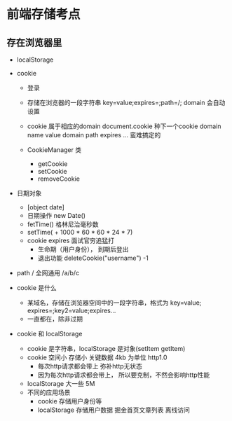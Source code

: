 # 前端存储考点

## 存在浏览器里
- localStorage
- cookie 
    - 登录
    - 存储在浏览器的一段字符串 key=value;expires=;path=/;
        domain 会自动设置 

    - cookie 属于相应的domain 
        document.cookie 种下一个cookie domain
        name value domain path expires ... 蛮难搞定的
    - CookieManager 类
        - getCookie
        - setCookie
        - removeCookie
- 日期对象
    - [object date]
    - 日期操作
        new Date() 
    - fetTime() 格林尼治毫秒数
    - setTime( + 1000 * 60 * 60 * 24 * 7)
    - cookie expires 面试官穷追猛打
        - 生命期（用户身份）， 到期后登出
        - 退出功能 deleteCookie("username") -1

- path  /  全网通用  /a/b/c
- cookie 是什么
    - 某域名，存储在浏览器空间中的一段字符串，格式为 key=value; expires=;key2=value;expires...
    - 一直都在，除非过期

- cookie 和 localStorage
    - cookie 是字符串，localStorage 是对象(setItem getItem)
    - cookie 空间小 存储小 关键数据 4kb 为单位 http1.0
        - 每次http请求都会带上 弥补http无状态
        - 因为每次http请求都会带上， 所以要克制，不然会影响http性能
    - localStorage 大一些 5M
    - 不同的应用场景
        - cookie 存储用户身份等
        - localStorage 存储用户数据 掘金首页文章列表 离线访问 